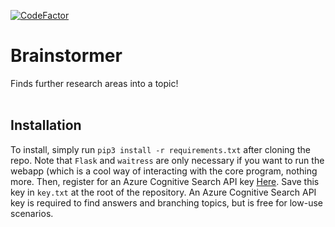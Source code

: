 [![CodeFactor](https://www.codefactor.io/repository/github/icscodeclub/triviasolver/badge)](https://www.codefactor.io/repository/github/icscodeclub/triviasolver)
# Brainstormer
Finds further research areas into a topic!
<br>
<br>
## Installation
To install, simply run `pip3 install -r requirements.txt` after cloning the repo. Note that `Flask` and `waitress` are only necessary if you want to run the webapp (which is a cool way of interacting with the core program, nothing more.
Then, register for an Azure Cognitive Search API key <a href="https://azure.microsoft.com/en-us/services/cognitive-services/bing-web-search-api/">Here</a>. Save this key in `key.txt` at the root of the repository. An Azure Cognitive Search API key is required to find answers and branching topics, but is free for low-use scenarios.

